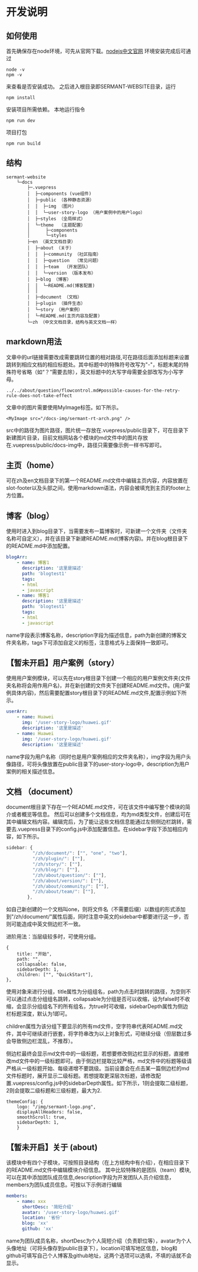 # 开发说明

## 如何使用
首先确保存在node环境，可先从官网下载。[nodejs中文官网](https://nodejs.org/zh-cn/download/)
环境安装完成后可通过
```shell
node -v
npm -v
```
来查看是否安装成功。
之后进入根目录即SERMANT-WEBSITE目录，运行
```shell
npm install
```
安装项目所需依赖。
本地运行指令
```shell
npm run dev
```
项目打包
```shell
npm run build
```
## 结构
```
sermant-website
    └─docs
        ├─.vuepress
        │  ├─components (vue组件)
        │  ├─public （各种静态资源）
        │  │  ├─img （图片）
        │  │  └─user-story-logo （用户案例中的用户logo）
        │  ├─styles （全局样式）
        │  └─theme  （主题配置）
        │      ├─components
        │      └─styles
        ├─en （英文文档目录）
        │  ├─about （关于）
        │  │  ├─community （社区指南）
        │  │  ├─question  （常见问题）
        │  │  ├─team  （开发团队）
        │  │  └─version （版本发布）
        │  ├─blog （博客）
        │  │  └─README.md(博客配置)
        │  │
        │  ├─document （文档）
        │  ├─plugin （插件生态）
        │  └─story （用户案例）
        │  └─README.md(主页内容及配置)   
        └─zh （中文文档目录，结构与英文文档一样）
```
## markdown用法
文章中的url链接需要改成需要跳转位置的相对路径,可在路径后面添加标题来设置跳转到相应文档的相应标题处。其中标题中的特殊符号改写为"-"，标题末尾的特殊符号省略（如“？”需要去除），英文标题中的大写字母需要全部改写为小写字母。
```
../../about/question/flowcontrol.md#possible-causes-for-the-retry-rule-does-not-take-effect
```

文章中的图片需要使用MyImage标签。如下所示。
```
<MyImage src="/docs-img/sermant-rt-arch.png" />
```
src中的路径为图片路径，图片统一存放在.vuepress/public目录下，可在目录下新建图片目录，目前文档网站各个模块的md文件中的图片存放在.vuepress/public/docs-img中，路径只需要像示例一样书写即可。
## 主页（home）

可在zh及en文档目录下的第一个README.md文件中编辑主页内容，内容放置在slot-footer以及头部之间，使用markdown语法，内容会被填充到主页的footer上方位置。

## 博客（blog）

使用时进入到blog目录下，当需要发布一篇博客时，可新建一个文件夹（文件夹名称可自定义），并在该目录下新建README.md(博客内容)。并在blog根目录下的README.md中添加配置。
```yml
blogArr: 
    - name: 博客1
      description: '这里是描述'
      path: 'blogtest1'
      tags:
      - html
      - javascript
    - name: 博客1
      description: '这里是描述'
      path: 'blogtest1'
      tags:
      - html
      - javascript
```
name字段表示博客名称，description字段为描述信息，path为新创建的博客文件夹名称，tags下可添加自定义的标签，注意格式与上面保持一致即可。

## 【暂未开启】用户案例（story）
使用用户案例模块，可以先在story根目录下创建一个相应的用户案例文件夹(文件夹名称将会用作用户名)，并在新创建的文件夹下创建README\.md文件。(用户案例具体内容)，然后需要配置story根目录下的README.md文件,配置示例如下所示。
```yml
userArr: 
    - name: Huawei
      img: '/user-story-logo/huawei.gif'
      description: '这里是描述'
    - name: Huawei
      img: '/user-story-logo/huawei.gif'
      description: '这里是描述'
```
name字段为用户名称（同时也是用户案例相应的文件夹名称），img字段为用户头像路径，可将头像放置在public目录下的user-story-logo中，description为用户案例的相关描述信息。

## 文档 （document）
document根目录下存在一个README.md文件，可在该文件中编写整个模块的简介或者概览等信息。
然后可以创建多个文档信息，均为md类型文件，创建后可在其中编辑文档内容。编辑完后，为了能让这些文档信息能通过左侧侧边栏跳转，需要去.vuepress目录下的config.js中添加配置信息。在sidebar字段下添加相应内容，如下所示。
```javascript
sidebar: {
          "/zh/document/": ["", "one", "two"],
          "/zh/plugin/": [""],
          "/zh/story/": [""],
          "/zh/blog/": [""],
          "/zh/about/question/": [""],
          "/zh/about/version/": [""],
          "/zh/about/community/": [""],
          "/zh/about/team/": [""],
        },
```
如自己新创建的一个文档叫one，则将文件名（不需要后缀）以数组的形式添加到"/zh/document/"属性后面，同时注意中英文的sidebar中都要进行这一步，否则可能造成中英文侧边栏不一致。

进阶用法：当层级较多时，可使用分组。
```
{
    title: "开始",
    path: "",
    collapsable: false,
    sidebarDepth: 1,
    children: ["", "QuickStart"],
},
```
使用对象来进行分组，title属性为分组组名，path为点击时跳转的路径，为空则不可以通过点击分组组名跳转，collapsable为分组是否可以收缩，设为false时不收缩，会显示分组组名下的所有组名，为true时可收缩，sidebarDepth属性为侧边栏标题深度，默认为1即可。

children属性为该分组下要显示的所有md文件，空字符串代表README.md文件，其中可继续进行嵌套，将字符串改为以上对象形式，可继续分级（但层数过多会导致侧边栏混乱，不推荐）。

侧边栏最终会显示md文件中的一级标题，若想要修改侧边栏显示的标题，直接修改md文件中的一级标题即可。由于侧边栏提取比较严格，md文件中的标题等级请严格从一级标题开始、每级递增不要跳级。当前设置会在点击某一篇侧边栏的md文件标题时，展开显示二级标题。若想提取更深层次标题，请修改配置.vuepress/config.js中的sidebarDepth属性。如下所示，1则会提取二级标题，2则会提取二级标题和三级标题，最大为2.
```
themeConfig: {
    logo: "/img/sermant-logo.png",
    displayAllHeaders: false,
    smoothScroll: true,
    sidebarDepth: 1,
    }
```
## 【暂未开启】关于 (about)
该模块中有四个子模块，可按照目录结构（在上方结构中有介绍），在相应目录下的README.md文件中编辑模块介绍信息。
其中比较特殊的是团队（team）模块,可以在其中添加团队成员信息,description字段为开发团队人员介绍信息，members为团队成员信息。可按以下示例进行编辑
```yml
members: 
    - name: xxx
      shortDesc: '简短介绍'
      avatar: '/user-story-logo/huawei.gif'
      location: '省份'
      blog: 'xx'
      github: 'xx'
```
name为团队成员名称，shortDesc为个人简短介绍（负责职位等），avatar为个人头像地址（可将头像存到public目录下），location可填写地区信息，blog和github可填写自己个人博客及github地址，这两个选项可以选填，不填的话就不会显示。